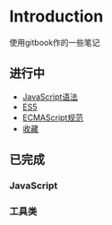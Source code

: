 # Introduction

使用gitbook作的一些笔记

## 进行中

* [JavaScript语法](http://book.wchaochao.com/gitbook-javascript-grammar/index.html)
* [ES5](http://book.wchaochao.com/gitbook-es5/index.html)
* [ECMAScript规范](http://book.wchaochao.com/gitbook-ecmascript-standard/index.html)
* [收藏](http://book.wchaochao.com/gitbook-collection/index.html)

## 已完成

### JavaScript

### 工具类